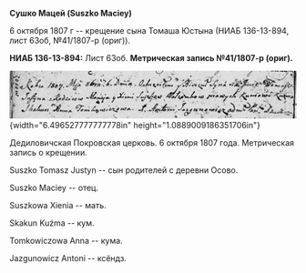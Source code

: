 **Сушко Мацей (Suszko Maciey)**

6 октября 1807 г -- крещение сына Томаша Юстына (НИАБ 136-13-894, лист
63об, №41/1807-р (ориг)).

**НИАБ 136-13-894:** Лист 63об. **Метрическая запись №41/1807-р
(ориг).**

![](./media/0701f5df72a3bb706e453325825a3b9189008f0e.png){width="6.496527777777778in"
height="1.0889009186351706in"}

Дедиловичская Покровская церковь. 6 октября 1807 года. Метрическая
запись о крещении.

Suszko Tomasz Justyn -- сын родителей с деревни Осовo.

Suszko Maciey -- отец.

Suszkowa Xienia -- мать.

Skakun Kuźma -- кум.

Tomkowiczowa Anna -- кума.

Jazgunowicz Antoni -- ксёндз.

